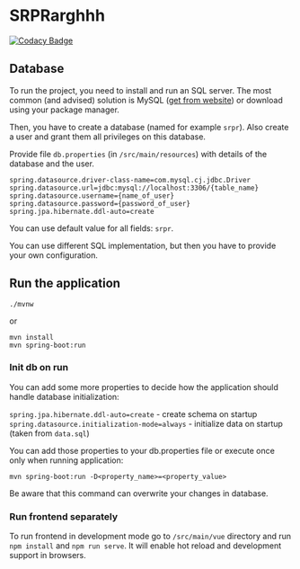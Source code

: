 # SRPRarghhh

[![Codacy Badge](https://api.codacy.com/project/badge/Grade/87242d35858a473fbe97d36524aeef94)](https://app.codacy.com/app/marcin91.szewczyk/srpr?utm_source=github.com&utm_medium=referral&utm_content=szewa-91/srpr&utm_campaign=Badge_Grade_Settings)

## Database
To run the project, you need to install and run an SQL server. The most common (and advised) solution is MySQL 
([get from website](https://www.mysql.com/downloads/)) or download using your package manager.

Then, you have to create a database (named for example `srpr`). Also create a user and grant them all privileges on this database.

Provide file `db.properties` (in `/src/main/resources`) with details of the database and the user. 

```
spring.datasource.driver-class-name=com.mysql.cj.jdbc.Driver
spring.datasource.url=jdbc:mysql://localhost:3306/{table_name}
spring.datasource.username={name_of_user}
spring.datasource.password={password_of_user}
spring.jpa.hibernate.ddl-auto=create
```
You can use default value for all fields: `srpr`. 

You can use different SQL implementation, but then you have to provide your own configuration.

## Run the application
```
./mvnw
```
or
```
mvn install 
mvn spring-boot:run
```

### Init db on run
You can add some more properties to decide how the application should handle database initialization:
 
`spring.jpa.hibernate.ddl-auto=create` - create schema on startup
`spring.datasource.initialization-mode=always` - initialize data on startup (taken from `data.sql`)

You can add those properties to your db.properties file or execute once only when running application:

```
mvn spring-boot:run -D<property_name>=<property_value>
```

Be aware that this command can overwrite your changes in database.

### Run frontend separately
To run frontend in development mode go to `/src/main/vue` directory and run `npm install` and `npm run serve`. 
It will enable hot reload and development support in browsers.
